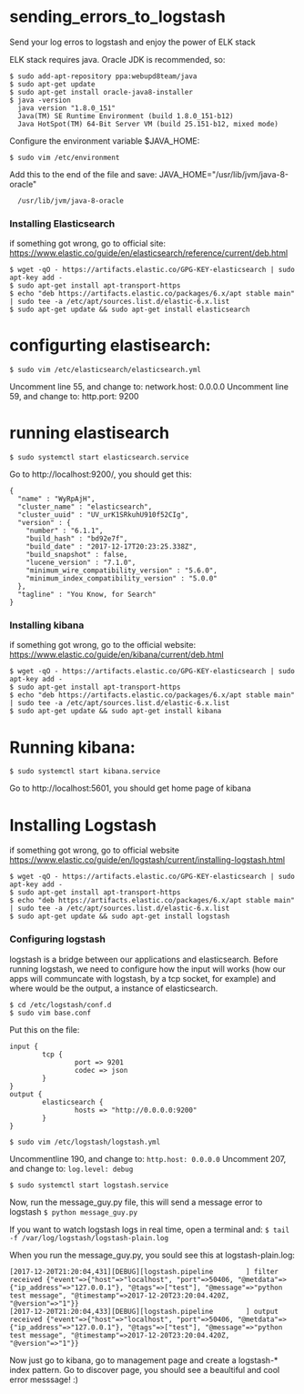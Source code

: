# sending_errors_to_logstash
Send your log erros to logstash and enjoy the power of ELK stack

ELK stack requires java. Oracle JDK is recommended, so:

``` 
$ sudo add-apt-repository ppa:webupd8team/java
$ sudo apt-get update
$ sudo apt-get install oracle-java8-installer
$ java -version
  java version "1.8.0_151"
  Java(TM) SE Runtime Environment (build 1.8.0_151-b12)
  Java HotSpot(TM) 64-Bit Server VM (build 25.151-b12, mixed mode)
```

Configure the environment variable $JAVA_HOME:
```
$ sudo vim /etc/environment
```

Add this to the end of the file and save: JAVA_HOME="/usr/lib/jvm/java-8-oracle"

```$ echo $JAVA_HOME
  /usr/lib/jvm/java-8-oracle
```

### Installing Elasticsearch

if something got wrong, go to  official site: https://www.elastic.co/guide/en/elasticsearch/reference/current/deb.html

```
$ wget -qO - https://artifacts.elastic.co/GPG-KEY-elasticsearch | sudo apt-key add -
$ sudo apt-get install apt-transport-https
$ echo "deb https://artifacts.elastic.co/packages/6.x/apt stable main" | sudo tee -a /etc/apt/sources.list.d/elastic-6.x.list
$ sudo apt-get update && sudo apt-get install elasticsearch
```

# configurting elastisearch:

```
$ sudo vim /etc/elasticsearch/elasticsearch.yml
```

Uncomment line 55, and change to: network.host: 0.0.0.0
Uncomment line 59, and change to: http.port: 9200

# running elastisearch

``` $ sudo systemctl start elasticsearch.service ```

Go to http://localhost:9200/, you should get this:

```
{
  "name" : "WyRpAjH",
  "cluster_name" : "elasticsearch",
  "cluster_uuid" : "UV_urK1SRkuhU910f52CIg",
  "version" : {
    "number" : "6.1.1",
    "build_hash" : "bd92e7f",
    "build_date" : "2017-12-17T20:23:25.338Z",
    "build_snapshot" : false,
    "lucene_version" : "7.1.0",
    "minimum_wire_compatibility_version" : "5.6.0",
    "minimum_index_compatibility_version" : "5.0.0"
  },
  "tagline" : "You Know, for Search"
}
```

### Installing kibana

if something got wrong, go to the official website: https://www.elastic.co/guide/en/kibana/current/deb.html

```
$ wget -qO - https://artifacts.elastic.co/GPG-KEY-elasticsearch | sudo apt-key add -
$ sudo apt-get install apt-transport-https
$ echo "deb https://artifacts.elastic.co/packages/6.x/apt stable main" | sudo tee -a /etc/apt/sources.list.d/elastic-6.x.list
$ sudo apt-get update && sudo apt-get install kibana
```

# Running kibana:

```$ sudo systemctl start kibana.service```

Go to http://localhost:5601, you should get home page of kibana

# Installing Logstash

if something got wrong, go to official website https://www.elastic.co/guide/en/logstash/current/installing-logstash.html
```
$ wget -qO - https://artifacts.elastic.co/GPG-KEY-elasticsearch | sudo apt-key add -
$ sudo apt-get install apt-transport-https
$ echo "deb https://artifacts.elastic.co/packages/6.x/apt stable main" | sudo tee -a /etc/apt/sources.list.d/elastic-6.x.list
$ sudo apt-get update && sudo apt-get install logstash
```

### Configuring logstash

logstash is a bridge between our applications and elasticsearch. Before running logstash, we need to configure how the input will works (how our apps will communcate with logstash, by a tcp socket, for example) and where would be the output, a instance of elasticsearch.

```
$ cd /etc/logstash/conf.d
$ sudo vim base.conf
```
 
Put this on the file:

```
input {
        tcp {
                port => 9201
                codec => json
        }
}
output {
        elasticsearch {
                hosts => "http://0.0.0.0:9200"
        }
}
```

```$ sudo vim /etc/logstash/logstash.yml```

Uncommentline 190, and change to: ```http.host: 0.0.0.0```
Uncomment 207, and change to: ```log.level: debug```

```$ sudo systemctl start logstash.service ```

Now, run the message_guy.py file, this will send a message error to logstash
```$ python message_guy.py```

If you want to watch logstash logs in real time, open a terminal and:
```$ tail -f /var/log/logstash/logstash-plain.log```

When you run the message_guy.py, you sould see this at logstash-plain.log:
```
[2017-12-20T21:20:04,431][DEBUG][logstash.pipeline        ] filter received {"event"=>{"host"=>"localhost", "port"=>50406, "@metdata"=>{"ip_address"=>"127.0.0.1"}, "@tags"=>["test"], "@message"=>"python test message", "@timestamp"=>2017-12-20T23:20:04.420Z, "@version"=>"1"}}
[2017-12-20T21:20:04,433][DEBUG][logstash.pipeline        ] output received {"event"=>{"host"=>"localhost", "port"=>50406, "@metdata"=>{"ip_address"=>"127.0.0.1"}, "@tags"=>["test"], "@message"=>"python test message", "@timestamp"=>2017-12-20T23:20:04.420Z, "@version"=>"1"}}
```

Now just go to kibana, go to management page and create a logstash-* index pattern. Go to discover page, you should see a beaultiful and cool error messsage! :)








